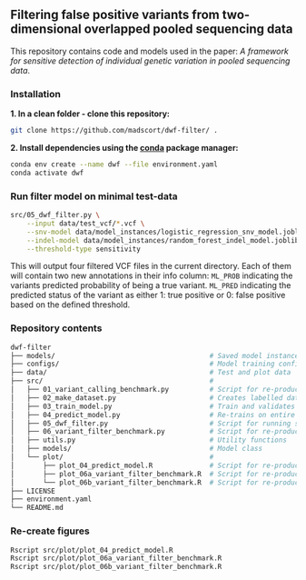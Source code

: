 ## Filtering false positive variants from two-dimensional overlapped pooled sequencing data

This repository contains code and models used in the paper: *A framework for sensitive detection of individual genetic variation in pooled sequencing data*.

### Installation
**1. In a clean folder - clone this repository:**
```Bash
git clone https://github.com/madscort/dwf-filter/ .
```

**2. Install dependencies using the [conda](https://docs.conda.io/en/latest/) package manager:**

```Bash
conda env create --name dwf --file environment.yaml
conda activate dwf
```
### Run filter model on minimal test-data

```Bash
src/05_dwf_filter.py \
    --input data/test_vcf/*.vcf \
    --snv-model data/model_instances/logistic_regression_snv_model.joblib \
    --indel-model data/model_instances/random_forest_indel_model.joblib \
    --threshold-type sensitivity
```
This will output four filtered VCF files in the current directory.
Each of them will contain two new annotations in their info column:
```ML_PROB``` indicating the variants predicted probability of being a true variant. ```ML_PRED``` indicating the
predicted status of the variant as either 1: true positive or 0: false positive based on the defined threshold.

### Repository contents
```Bash
dwf-filter
├── models/                                      # Saved model instances
├── configs/                                     # Model training configurations
├── data/                                        # Test and plot data
├── src/                                         #
│   ├── 01_variant_calling_benchmark.py          # Script for re-producing table 1.
│   ├── 02_make_dataset.py                       # Creates labelled dataset for modelling
│   ├── 03_train_model.py                        # Train and validates a model using repeated nested CV.
│   ├── 04_predict_model.py                      # Re-trains on entire training set and predicts on held-out dataset.
│   ├── 05_dwf_filter.py                         # Script for running saved model directly on VCF files.
│   ├── 06_variant_filter_benchmark.py           # Script for re-producing table 2 and data for figure 3+4.
│   ├── utils.py                                 # Utility functions
│   ├── models/                                  # Model class
│   └── plot/                                    #
│       ├── plot_04_predict_model.R              # Script for re-producing figure 2.
│       ├── plot_06a_variant_filter_benchmark.R  # Script for re-producing figure 3.
│       └── plot_06b_variant_filter_benchmark.R  # Script for re-producing figure 4.
├── LICENSE
├── environment.yaml
└── README.md
```

### Re-create figures
```Bash
Rscript src/plot/plot_04_predict_model.R
Rscript src/plot/plot_06a_variant_filter_benchmark.R
Rscript src/plot/plot_06b_variant_filter_benchmark.R
```
